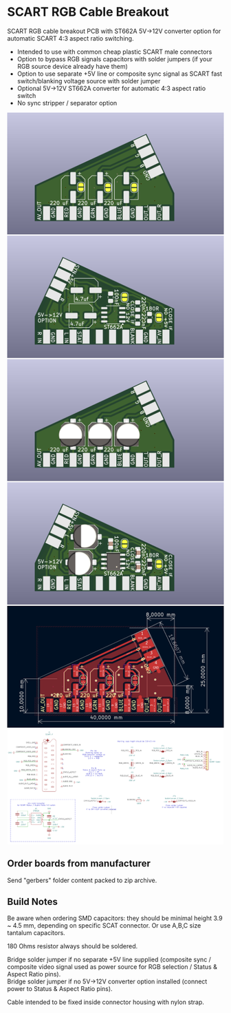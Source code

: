 # SCART RGB Cable Breakout
SCART RGB cable breakout PCB with ST662A 5V->12V converter option for automatic SCART 4:3 aspect ratio switching.

* Intended to use with common cheap plastic SCART male connectors
* Option to bypass RGB signals capacitors with solder jumpers (if your RGB source device already have them)
* Option to use separate +5V line or composite sync signal as SCART fast switch/blanking voltage source with solder jumper
* Optional 5V->12V ST662A converter for automatic 4:3 aspect ratio switch
* No sync stripper / separator option

![pcb_top](images/pcb_top.png)
![pcb_bottom](images/pcb_bottom.png)
![pcb_top_smd](images/pcb_top_smd.png)
![pcb_bottom_smd](images/pcb_bottom_smd.png)
![pcb_dimensions](images/pcb_dimensions.png)
![scheme](images/scheme.png)

## Order boards from manufacturer
Send "gerbers" folder content packed to zip archive.

## Build Notes
Be aware when ordering SMD capacitors: they should be minimal height 3.9 ~ 4.5 mm, depending on specific SCAT connector. Or use A,B,C size tantalum capacitors.

180 Ohms resistor always should be soldered.

Bridge solder jumper if no separate +5V line supplied (composite sync / composite video signal used as power source for RGB selection / Status & Aspect Ratio pins).<br>
Bridge solder jumper if no 5V->12V converter option installed (connect power to Status & Aspect Ratio pins).


Cable intended to be fixed inside connector housing with nylon strap.
